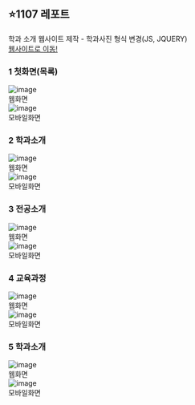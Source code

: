 
## ⭐1107 레포트
학과 소개 웹사이트 제작 - 학과사진 형식 변경(JS, JQUERY) <br>
<a href="https://seungachoi0925.github.io/cordova/1107/index.html">웹사이트로 이동!</a>


### 1 첫화면(목록)
![image](https://github.com/SEUNGACHOI0925/cordova/assets/112832677/31cfbd84-d352-4473-ba85-21701a8848a4) <br>웹화면<br>
![image](https://github.com/SEUNGACHOI0925/cordova/assets/112832677/58aea9a1-143f-4119-a7cb-4bc95feca099)
<br>모바일화면<br>

### 2 학과소개
![image](https://github.com/SEUNGACHOI0925/cordova/assets/112832677/ff1b7a57-697b-49ca-a050-9e5e36cf4433) <br>웹화면<br>
![image](https://github.com/SEUNGACHOI0925/cordova/assets/112832677/6164f417-af9e-474e-8027-0fcd42c0fc87)
<br>모바일화면<br>

### 3 전공소개
![image](https://github.com/SEUNGACHOI0925/cordova/assets/112832677/360110ef-e83a-4bbe-b937-a369d3f68b3a) <br>웹화면<br>
![image](https://github.com/SEUNGACHOI0925/cordova/assets/112832677/2bd6baf2-2911-4016-9028-a32ac08beadb)
<br>모바일화면<br>

### 4 교육과정
![image](https://github.com/SEUNGACHOI0925/cordova/assets/112832677/d8463d8f-25fb-4617-906d-f6c578085bf1) <br>웹화면<br>
![image](https://github.com/SEUNGACHOI0925/cordova/assets/112832677/9620ae27-5259-4d55-ae13-67feb064f86a)
<br>모바일화면<br>

### 5 학과소개
![image](https://github.com/SEUNGACHOI0925/cordova/assets/112832677/bd1c921d-de2b-420a-9c75-938c36fdbcee)
 <br>웹화면<br>
![image](https://github.com/SEUNGACHOI0925/cordova/assets/112832677/63f48b3c-6d28-4af7-a4d3-84dd7ec189bb)
<br>모바일화면<br>

